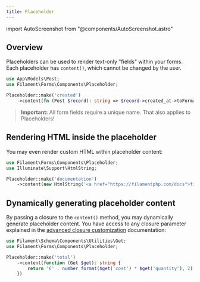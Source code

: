 ```yaml
---
title: Placeholder
---
```

import AutoScreenshot from "@components/AutoScreenshot.astro"

## Overview

Placeholders can be used to render text-only "fields" within your forms. Each placeholder has `content()`, which cannot be changed by the user.

```php
use App\Models\Post;
use Filament\Forms\Components\Placeholder;

Placeholder::make('created')
    ->content(fn (Post $record): string => $record->created_at->toFormattedDateString())
```

<AutoScreenshot name="forms/layout/placeholder/simple" alt="Placeholder" version="3.x" />

> **Important:** All form fields require a unique name. That also applies to Placeholders!

## Rendering HTML inside the placeholder

You may even render custom HTML within placeholder content:

```php
use Filament\Forms\Components\Placeholder;
use Illuminate\Support\HtmlString;

Placeholder::make('documentation')
    ->content(new HtmlString('<a href="https://filamentphp.com/docs">filamentphp.com</a>'))
```

## Dynamically generating placeholder content

By passing a closure to the `content()` method, you may dynamically generate placeholder content. You have access to any closure parameter explained in the [advanced closure customization](../advanced#closure-customization) documentation:

```php
use Filament\Schema\Components\Utilities\Get;
use Filament\Forms\Components\Placeholder;

Placeholder::make('total')
    ->content(function (Get $get): string {
        return '€' . number_format($get('cost') * $get('quantity'), 2);
    })
```
